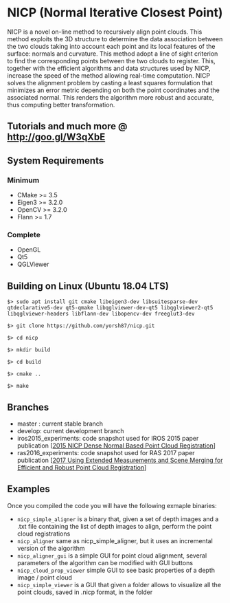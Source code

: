 NICP (Normal Iterative Closest Point)
====

NICP is a novel on-line method to recursively align point clouds. This method
exploits the 3D structure to determine the data association between the two
clouds taking into account each point and its local features of the surface:
normals and curvature.
This method adopt a line of sight criterion to find the corresponding points between
the two clouds to register. This, together with the efficient algorithms and
data structures used by NICP, increase the speed of the method allowing
real-time computation.
NICP solves the alignment problem by casting a least squares formulation that
minimizes an error metric depending on both the point coordinates and the
associated normal. This renders the algorithm more robust and accurate, thus
computing better transformation.

Tutorials and much more @ http://goo.gl/W3qXbE
----

System Requirements
----

### Minimum

- CMake  >= 3.5
- Eigen3 >= 3.2.0
- OpenCV >= 3.2.0
- Flann  >= 1.7

### Complete

- OpenGL
- Qt5
- QGLViewer

Building on Linux (Ubuntu 18.04 LTS)
----
```
$> sudo apt install git cmake libeigen3-dev libsuitesparse-dev qtdeclarative5-dev qt5-qmake libqglviewer-dev-qt5 libqglviewer2-qt5 libqglviewer-headers libflann-dev libopencv-dev freeglut3-dev

$> git clone https://github.com/yorsh87/nicp.git

$> cd nicp

$> mkdir build

$> cd build

$> cmake ..

$> make
```
Branches
----

- master : current stable branch
- develop: current development branch
- iros2015_experiments: code snapshot used for IROS 2015 paper publication [[2015 NICP Dense Normal Based Point Cloud Registration](http://jacoposerafin.com/wp-content/uploads/serafin15iros.pdf)]
- ras2016_experiments: code snapshot used for RAS 2017 paper publication [[2017 Using Extended Measurements and Scene Merging for Efficient and Robust Point Cloud Registration](http://jacoposerafin.com/wp-content/uploads/serafin17ras.pdf)]

Examples
----

Once you compiled the code you will have the following exmaple binaries:
- `nicp_simple_aligner` is a binary that, given a set of depth images and a .txt file containing the list of depth images to align, perform the point cloud registrations
- `nicp_aligner` same as nicp_simple_aligner, but it uses an incremental version of the algorithm
- `nicp_aligner_gui` is a simple GUI for point cloud alignment, several parameters of the algorithm can be modified with GUI buttons
- `nicp_cloud_prop_viewer` simple GUI to see basic properties of a depth image / point cloud
- `nicp_simple_viewer` is a GUI that given a folder allows to visualize all the point clouds, saved in .nicp format, in the folder
